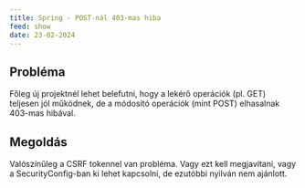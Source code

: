 ```yaml
---
title: Spring - POST-nál 403-mas hiba
feed: show
date: 23-02-2024
---
```


## Probléma

Főleg új projektnél lehet belefutni, hogy a lekérő operációk (pl. GET) teljesen jól működnek, de a módosító operációk (mint POST) elhasalnak 403-mas hibával.

## Megoldás

Valószínűleg a CSRF tokennel van probléma. Vagy ezt kell megjavítani, vagy a SecurityConfig-ban ki lehet kapcsolni, de ezutóbbi nyilván nem ajánlott.